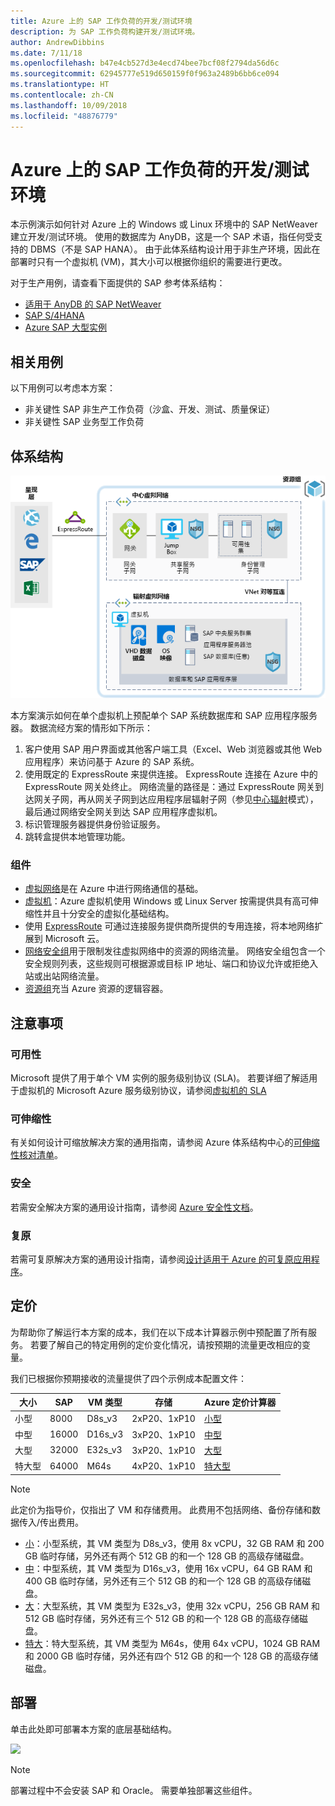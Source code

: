 ```yaml
---
title: Azure 上的 SAP 工作负荷的开发/测试环境
description: 为 SAP 工作负荷构建开发/测试环境。
author: AndrewDibbins
ms.date: 7/11/18
ms.openlocfilehash: b47e4cb527d3e4ecd74bee7bcf08f2794da56d6c
ms.sourcegitcommit: 62945777e519d650159f0f963a2489b6bb6ce094
ms.translationtype: HT
ms.contentlocale: zh-CN
ms.lasthandoff: 10/09/2018
ms.locfileid: "48876779"
---
```

# <a name="devtest-environments-for-sap-workloads-on-azure"></a>Azure 上的 SAP 工作负荷的开发/测试环境

本示例演示如何针对 Azure 上的 Windows 或 Linux 环境中的 SAP NetWeaver 建立开发/测试环境。 使用的数据库为 AnyDB，这是一个 SAP 术语，指任何受支持的 DBMS（不是 SAP HANA）。 由于此体系结构设计用于非生产环境，因此在部署时只有一个虚拟机 (VM)，其大小可以根据你组织的需要进行更改。

对于生产用例，请查看下面提供的 SAP 参考体系结构：

* [适用于 AnyDB 的 SAP NetWeaver][sap-netweaver]
* [SAP S/4HANA][sap-hana]
* [Azure SAP 大型实例][sap-large]

## <a name="relevant-use-cases"></a>相关用例

以下用例可以考虑本方案：

* 非关键性 SAP 非生产工作负荷（沙盒、开发、测试、质量保证）
* 非关键性 SAP 业务型工作负荷

## <a name="architecture"></a>体系结构

![SAP 工作负荷的开发/测试环境的体系结构图](media/architecture-sap-dev-test.png)

本方案演示如何在单个虚拟机上预配单个 SAP 系统数据库和 SAP 应用程序服务器。 数据流经方案的情形如下所示：

1. 客户使用 SAP 用户界面或其他客户端工具（Excel、Web 浏览器或其他 Web 应用程序）来访问基于 Azure 的 SAP 系统。
2. 使用既定的 ExpressRoute 来提供连接。 ExpressRoute 连接在 Azure 中的 ExpressRoute 网关处终止。 网络流量的路径是：通过 ExpressRoute 网关到达网关子网，再从网关子网到达应用程序层辐射子网（参见[中心辐射][hub-spoke]模式），最后通过网络安全网关到达 SAP 应用程序虚拟机。
3. 标识管理服务器提供身份验证服务。
4. 跳转盒提供本地管理功能。

### <a name="components"></a>组件

* [虚拟网络](/azure/virtual-network/virtual-networks-overview)是在 Azure 中进行网络通信的基础。
* [虚拟机](/azure/virtual-machines/windows/overview)：Azure 虚拟机使用 Windows 或 Linux Server 按需提供具有高可伸缩性并且十分安全的虚拟化基础结构。
* 使用 [ExpressRoute](/azure/expressroute/expressroute-introduction) 可通过连接服务提供商所提供的专用连接，将本地网络扩展到 Microsoft 云。
* [网络安全组](/azure/virtual-network/security-overview)用于限制发往虚拟网络中的资源的网络流量。 网络安全组包含一个安全规则列表，这些规则可根据源或目标 IP 地址、端口和协议允许或拒绝入站或出站网络流量。 
* [资源组](/azure/azure-resource-manager/resource-group-overview#resource-groups)充当 Azure 资源的逻辑容器。

## <a name="considerations"></a>注意事项

### <a name="availability"></a>可用性

 Microsoft 提供了用于单个 VM 实例的服务级别协议 (SLA)。 若要详细了解适用于虚拟机的 Microsoft Azure 服务级别协议，请参阅[虚拟机的 SLA](https://azure.microsoft.com/support/legal/sla/virtual-machines)

### <a name="scalability"></a>可伸缩性

有关如何设计可缩放解决方案的通用指南，请参阅 Azure 体系结构中心的[可伸缩性核对清单][scalability]。

### <a name="security"></a>安全

若需安全解决方案的通用设计指南，请参阅 [Azure 安全性文档][security]。

### <a name="resiliency"></a>复原

若需可复原解决方案的通用设计指南，请参阅[设计适用于 Azure 的可复原应用程序][resiliency]。

## <a name="pricing"></a>定价

为帮助你了解运行本方案的成本，我们在以下成本计算器示例中预配置了所有服务。 若要了解自己的特定用例的定价变化情况，请按预期的流量更改相应的变量。

我们已根据你预期接收的流量提供了四个示例成本配置文件：

|大小|SAP|VM 类型|存储|Azure 定价计算器|
|----|----|-------|-------|---------------|
|小型|8000|D8s_v3|2xP20、1xP10|[小型](https://azure.com/e/9d26b9612da9466bb7a800eab56e71d1)|
|中型|16000|D16s_v3|3xP20、1xP10|[中型](https://azure.com/e/465bd07047d148baab032b2f461550cd)|
大型|32000|E32s_v3|3xP20、1xP10|[大型](https://azure.com/e/ada2e849d68b41c3839cc976000c6931)|
特大型|64000|M64s|4xP20、1xP10|[特大型](https://azure.com/e/975fb58a965c4fbbb54c5c9179c61cef)|

> [!NOTE]
> 此定价为指导价，仅指出了 VM 和存储费用。 此费用不包括网络、备份存储和数据传入/传出费用。

* [小](https://azure.com/e/9d26b9612da9466bb7a800eab56e71d1)：小型系统，其 VM 类型为 D8s_v3，使用 8x vCPU，32 GB RAM 和 200 GB 临时存储，另外还有两个 512 GB 的和一个 128 GB 的高级存储磁盘。
* [中](https://azure.com/e/465bd07047d148baab032b2f461550cd)：中型系统，其 VM 类型为 D16s_v3，使用 16x vCPU，64 GB RAM 和 400 GB 临时存储，另外还有三个 512 GB 的和一个 128 GB 的高级存储磁盘。
* [大](https://azure.com/e/ada2e849d68b41c3839cc976000c6931)：大型系统，其 VM 类型为 E32s_v3，使用 32x vCPU，256 GB RAM 和 512 GB 临时存储，另外还有三个 512 GB 的和一个 128 GB 的高级存储磁盘。
* [特大](https://azure.com/e/975fb58a965c4fbbb54c5c9179c61cef)：特大型系统，其 VM 类型为 M64s，使用 64x vCPU，1024 GB RAM 和 2000 GB 临时存储，另外还有四个 512 GB 的和一个 128 GB 的高级存储磁盘。

## <a name="deployment"></a>部署

单击此处即可部署本方案的底层基础结构。

<a href="https://portal.azure.com/#create/Microsoft.Template/uri/https%3A%2F%2Fraw.githubusercontent.com%2Fmspnp%2Fsolution-architectures%2Fmaster%2Fapps%2Fsap-2tier%2Fazuredeploy.json" target="_blank">
    <img src="https://azuredeploy.net/deploybutton.png"/>
</a>

> [!NOTE]
> 部署过程中不会安装 SAP 和 Oracle。 需要单独部署这些组件。

<!-- links -->
[resiliency]: /azure/architecture/resiliency/
[security]: /azure/security/
[scalability]: /azure/architecture/checklist/scalability
[sap-netweaver]: /azure/architecture/reference-architectures/sap/sap-netweaver
[sap-hana]: /azure/architecture/reference-architectures/sap/sap-s4hana
[sap-large]: /azure/architecture/reference-architectures/sap/hana-large-instances
[hub-spoke]: /azure/architecture/reference-architectures/hybrid-networking/hub-spoke
